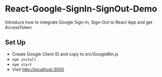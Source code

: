 # React-Google-SignIn-SignOut-Demo

Introduce how to integrate Google Sign-In, Sign-Out to React App and get AccessToken

## Set Up
- Create Google Client ID and copy to src/GoogleBtn.js
- `npm install`
- `npm start`
- Visit [http://localhost:3000](http://localhost:3000)
